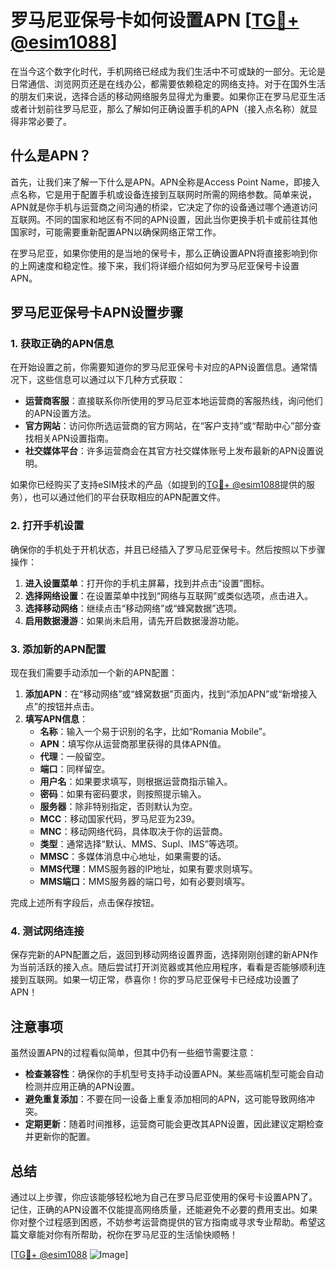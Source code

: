 # 罗马尼亚保号卡如何设置APN [[TG💪+ @esim1088](https://t.me/s/esim1088)]

在当今这个数字化时代，手机网络已经成为我们生活中不可或缺的一部分。无论是日常通信、浏览网页还是在线办公，都需要依赖稳定的网络支持。对于在国外生活的朋友们来说，选择合适的移动网络服务显得尤为重要。如果你正在罗马尼亚生活或者计划前往罗马尼亚，那么了解如何正确设置手机的APN（接入点名称）就显得非常必要了。

## 什么是APN？

首先，让我们来了解一下什么是APN。APN全称是Access Point Name，即接入点名称，它是用于配置手机或设备连接到互联网时所需的网络参数。简单来说，APN就是你手机与运营商之间沟通的桥梁，它决定了你的设备通过哪个通道访问互联网。不同的国家和地区有不同的APN设置，因此当你更换手机卡或前往其他国家时，可能需要重新配置APN以确保网络正常工作。

在罗马尼亚，如果你使用的是当地的保号卡，那么正确设置APN将直接影响到你的上网速度和稳定性。接下来，我们将详细介绍如何为罗马尼亚保号卡设置APN。

## 罗马尼亚保号卡APN设置步骤

### 1. 获取正确的APN信息

在开始设置之前，你需要知道你的罗马尼亚保号卡对应的APN设置信息。通常情况下，这些信息可以通过以下几种方式获取：

- **运营商客服**：直接联系你所使用的罗马尼亚本地运营商的客服热线，询问他们的APN设置方法。
- **官方网站**：访问你所选运营商的官方网站，在“客户支持”或“帮助中心”部分查找相关APN设置指南。
- **社交媒体平台**：许多运营商会在其官方社交媒体账号上发布最新的APN设置说明。

如果你已经购买了支持eSIM技术的产品（如提到的[TG💪+ @esim1088](https://t.me/s/esim1088)提供的服务），也可以通过他们的平台获取相应的APN配置文件。

### 2. 打开手机设置

确保你的手机处于开机状态，并且已经插入了罗马尼亚保号卡。然后按照以下步骤操作：

1. **进入设置菜单**：打开你的手机主屏幕，找到并点击“设置”图标。
2. **选择网络设置**：在设置菜单中找到“网络与互联网”或类似选项，点击进入。
3. **选择移动网络**：继续点击“移动网络”或“蜂窝数据”选项。
4. **启用数据漫游**：如果尚未启用，请先开启数据漫游功能。

### 3. 添加新的APN配置

现在我们需要手动添加一个新的APN配置：

1. **添加APN**：在“移动网络”或“蜂窝数据”页面内，找到“添加APN”或“新增接入点”的按钮并点击。
2. **填写APN信息**：
   - **名称**：输入一个易于识别的名字，比如“Romania Mobile”。
   - **APN**：填写你从运营商那里获得的具体APN值。
   - **代理**：一般留空。
   - **端口**：同样留空。
   - **用户名**：如果要求填写，则根据运营商指示输入。
   - **密码**：如果有密码要求，则按照提示输入。
   - **服务器**：除非特别指定，否则默认为空。
   - **MCC**：移动国家代码，罗马尼亚为239。
   - **MNC**：移动网络代码，具体取决于你的运营商。
   - **类型**：通常选择“默认、MMS、Supl、IMS”等选项。
   - **MMSC**：多媒体消息中心地址，如果需要的话。
   - **MMS代理**：MMS服务器的IP地址，如果有要求则填写。
   - **MMS端口**：MMS服务器的端口号，如有必要则填写。

完成上述所有字段后，点击保存按钮。

### 4. 测试网络连接

保存完新的APN配置之后，返回到移动网络设置界面，选择刚刚创建的新APN作为当前活跃的接入点。随后尝试打开浏览器或其他应用程序，看看是否能够顺利连接到互联网。如果一切正常，恭喜你！你的罗马尼亚保号卡已经成功设置了APN！

## 注意事项

虽然设置APN的过程看似简单，但其中仍有一些细节需要注意：

- **检查兼容性**：确保你的手机型号支持手动设置APN。某些高端机型可能会自动检测并应用正确的APN设置。
- **避免重复添加**：不要在同一设备上重复添加相同的APN，这可能导致网络冲突。
- **定期更新**：随着时间推移，运营商可能会更改其APN设置，因此建议定期检查并更新你的配置。

## 总结

通过以上步骤，你应该能够轻松地为自己在罗马尼亚使用的保号卡设置APN了。记住，正确的APN设置不仅能提高网络质量，还能避免不必要的费用支出。如果你对整个过程感到困惑，不妨参考运营商提供的官方指南或寻求专业帮助。希望这篇文章能对你有所帮助，祝你在罗马尼亚的生活愉快顺畅！

[[TG💪+ @esim1088](https://t.me/s/esim1088) ![Image](https://i.postimg.cc/4NQfJmqS/Snipaste-2025-05-13-00-14-12.png)]